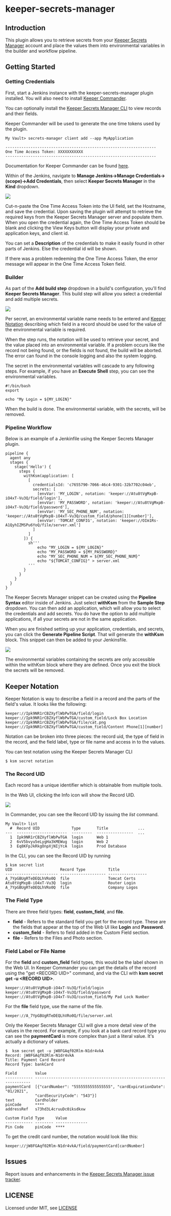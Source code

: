 # keeper-secrets-manager

## Introduction

This plugin allows you to retrieve secrets from your [Keeper Secrets Manager](https://www.keepersecurity.com) account and place the values 
them into environmental variables in the builder and workflow pipeline.

## Getting Started

### Getting Credentials

First, start a Jenkins instance with the keeper-secrets-manager plugin installed. You will also need to install
[Keeper Commander](https://github.com/Keeper-Security/Commander/releases).

You can optionally install the [Keeper Secrets Manager CLI](https://app.gitbook.com/@keeper-security/s/secrets-manager/secrets-manager/secrets-manager-command-line-interface) 
to view records and their fields.

Keeper Commander will be used to generate the one time tokens used by the plugin.

    My Vault> secrets-manager client add --app MyApplication

    ------------------------------------------------------------------
    One Time Access Token: XXXXXXXXXXX
    ------------------------------------------------------------------

Documentation for Keeper Commander can be found [here](https://app.gitbook.com/@keeper-security/s/secrets-manager/commander-cli/overview).

Within of the Jenkins, navigate to **Manage Jenkins->Manage Credentials->(scope)->Add Credentials**, 
then select **Keeper Secrets Manager** in the **Kind** dropdown.

![](images/cred_add.png)

Cut-n-paste the One Time Access Token into the UI field, set the Hostname, and save the credential. Upon saving
the plugin will attempt to retrieve the required keys from the Keeper Secrets Manager server and populate them. When
you open the credential again, the One Time Access Token should be blank and clicking the View Keys button will
display your private and application keys, and client id.

You can set a **Description** of the credentials to make it easily found in other parts of Jenkins. Else the credential
id will be shown.

If there was a problem redeeming the One Time Access Token, the error message will appear in the One Time Access Token
field.

### Builder

As part of the **Add build step** dropdown in a build's configuration, you'll find **Keeper Secrets Manager**. This
build step will allow you select a credential and add multiple secrets.

![](images/builder.png)

Per secret, an environmental variable name needs to be entered and [Keeper Notation](#keeper-notation) describing which
field in a record should be used for the value of the environmental variable is required.

When the step runs, the notation will be used to retrieve your secret, and the value placed into an environmental
variable. If a problem occurs like the record not being found, or the fields is not found, the build will be aborted.
The error can found in the console logging and also the system logging.

The secret in the environmental variables will cascade to any following steps. For example, if you have
an **Execute Shell** step, you can see the environmental variables.

    #!/bin/bash
    export

    echo "My Login = ${MY_LOGIN}"

When the build is done. The environmental variable, with the secrets, will be removed.

### Pipeline Workflow

Below is an example of a Jenkinfile using the Keeper Secrets Manager plugin.

    pipeline {
      agent any 
      stages {
        stage('Hello') {
          steps {
            withKsm(application: [
              [
                credentialsId: 'c7655790-7066-46c4-9301-32b7702c04eb',
                secrets: [
                  [envVar: 'MY_LOGIN', notation: 'keeper://Atu8tVgMxpB-iO4xT-Vu3Q/field/login'],
                  [envVar: 'MY_PASSWORD', notation: 'keeper://Atu8tVgMxpB-iO4xT-Vu3Q/field/password'],
                  [envVar: 'MY_SEC_PHONE_NUM', notation: 'keeper://Atu8tVgMxpB-iO4xT-Vu3Q/custom_field/phone[1][number]'],
                  [envVar: 'TOMCAT_CONFIG', notation: 'keeper://OIm1Rs-A1QyhIZMSPu6YoQ/file/server.xml']
                ]
              ]  
            ]) {
              sh'''
                  echo "MY_LOGIN = ${MY_LOGIN}"
                  echo "MY_PASSWORD = ${MY_PASSWORD}"
                  echo "MY_SEC_PHONE_NUM = ${MY_SEC_PHONE_NUM}"
                  echo "${TOMCAT_CONFIG}" > server.xml
              '''
            }
          }
        }
      }
    }

The Keeper Secrets Manager snippet can be created using the **Pipeline Syntax** editor inside of Jenkins. Just select 
**withKsm** from the **Sample Step** dropdown. You can then add an application, which will allow you to select the
credentials and add secrets. You do have the option to add multiple applications, if all your secrets are not in the
same application.

When you are finished setting up your application, credentials, and secrets, you can click the **Generate Pipeline Script**.
That will generate the **withKsm** block. This snippet can then be added to your Jenkinsfile.

![](images/snippet.png)

The environmental variables containing the secrets are only accessible within the withKsm block where they are defined. 
Once you exit the block the secrets will be removed.

## Keeper Notation

Keeper Notation is way to describe a field in a record and the parts of the field's value. It looks like the following:

    keeper://Ipk9NR1rCBZXyflWbPwTGA/field/login
    keeper://Ipk9NR1rCBZXyflWbPwTGA/custom_field/Lock Box Location
    keeper://Ipk9NR1rCBZXyflWbPwTGA/file/cat.png
    keeper://Ipk9NR1rCBZXyflWbPwTGA/custom_field/Content Phone[1][number]

Notation can be broken into three pieces: the record uid, the type of field in the record, and 
the field label, type or file name and access in to the values.

You can test notation using the Keeper Secrets Manager CLI

    $ ksm secret notation 

### The Record UID

Each record has a unique identifier which is obtainable from multiple tools.

In the Web UI, clicking the Info icon will show the Record UID.

![](images/web_uid.png)

In Commander, you can see the Record UID by issuing the _list_ command. 

    My Vault> list
      #  Record UID              Type       Title             ...
    ---  ----------------------  ---------  ----------------  ...
      1  Ipk9NR1rCBZXyflWbPwTGA  login      Web 1    
      2  6vV5bvyu5eLygHa3kMEWug  login      Web 2 
      3  Eq8KFpJkRkgOnpXjNIjYcA  login      Prod Database

In the CLI, you can see the
Record UID by running 

    $ ksm secret list
    UID                     Record Type          Title
    ----------------------- -------------------- -----------------
    A_7YpGBUgRTeDEQLhVRo0Q  file                 Tomcat Certs
    Atu8tVgMxpB-iO4xT-Vu3Q  login                Router Login
    A_7YpGBUgRTeDEQLhVRo0Q  file                 Company Logos

### The Field Type

There are three field types: **field**, **custom_field**, and **file**.
 
* **field** - Refers to the standard field you get for the record type. These are the
fields that appear at the top of the Web UI like **Login** and **Password**.
* **custom_field** - Refers to field added in the Custom Field section.
* **file** - Refers to the Files and Photo section.

### Field Label or File Name

For the **field** and **custom_field** field types, this would be the label shown in the Web UI. In Keeper Commander you can get
the details of the record using the "get &lt;RECORD UID&gt;" command, and via the CLI with 
**ksm secret get -u &lt;RECORD UID&gt;**.

    keeper://Atu8tVgMxpB-iO4xT-Vu3Q/field/login
    keeper://Atu8tVgMxpB-iO4xT-Vu3Q/field/password
    keeper://Atu8tVgMxpB-iO4xT-Vu3Q/custom_field/My Pad Lock Number

For the **file** field type, use the name of the file.

    keeper://A_7YpGBUgRTeDEQLhVRo0Q/file/server.xml

Only the Keeper Secrets Manager CLI will give a more detail view of the values in the record. For example, if you look
at a bank card record type you can see the **paymentCard** is more complex than just a literal value. It's actually
a dictionary of values.

    $  ksm secret get -u jW8FGAqf02Rlm-N1dr4vkA
    Record: jW8FGAqf02Rlm-N1dr4vkA
    Title: Payment Card Record
    Record Type: bankCard

    Field        Value
    ------------ --------------------------------------------------------------------
    paymentCard  [{"cardNumber": "5555555555555555", "cardExpirationDate": "01/2021", 
                 "cardSecurityCode": "543"}]
    text         Cardholder
    pinCode      ****
    addressRef   s73hd3L4cruuDc0iksdkxw

    Custom Field Type     Value
    ------------ -------- --------------
    Pin Code     pinCode  ****

To get the credit card number, the notation would look like this:

    keeper://jW8FGAqf02Rlm-N1dr4vkA/field/paymentCard[cardNumber]


## Issues

Report issues and enhancements in the [Keeper Secrets Manager issue tracker](https://github.com/jsupun/keeper-secrets-manager-plugin/issues).

## LICENSE

Licensed under MIT, see [LICENSE](LICENSE.md)

